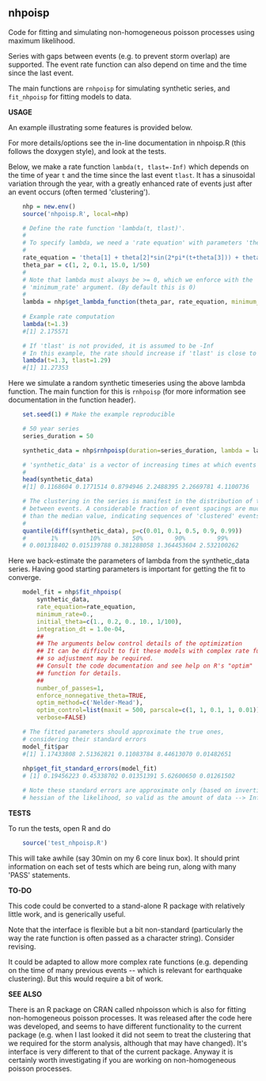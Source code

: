 **nhpoisp**
-----------

Code for fitting and simulating non-homogeneous poisson processes using maximum
likelihood.

Series with gaps between events (e.g. to prevent storm overlap) are supported.
The event rate function can also depend on time and the time since the last event.

The main functions are `rnhpoisp` for simulating synthetic series, and
`fit_nhpoisp` for fitting models to data. 

**USAGE**

An example illustrating some features is provided below. 

For more details/options see the in-line documentation in nhpoisp.R (this
follows the doxygen style), and look at the tests.

Below, we make a rate function `lambda(t, tlast=-Inf)` which depends on the time of 
year `t` and the time since the last event `tlast`. It has a sinusoidal
variation through the year, with a greatly enhanced rate of events just after
an event occurs (often termed 'clustering').

```r
    nhp = new.env()
    source('nhpoisp.R', local=nhp)

    # Define the rate function 'lambda(t, tlast)'. 
    #
    # To specify lambda, we need a 'rate equation' with parameters 'theta'
    #
    rate_equation = 'theta[1] + theta[2]*sin(2*pi*(t+theta[3])) + theta[4]*exp(-(t-tlast)/theta[5])'
    theta_par = c(1, 2, 0.1, 15.0, 1/50)
    #
    # Note that lambda must always be >= 0, which we enforce with the
    # 'minimum_rate' argument. (By default this is 0)
    #
    lambda = nhp$get_lambda_function(theta_par, rate_equation, minimum_rate=0)
   
    # Example rate computation
    lambda(t=1.3) 
    #[1] 2.175571

    # If 'tlast' is not provided, it is assumed to be -Inf
    # In this example, the rate should increase if 'tlast' is close to 't'
    lambda(t=1.3, tlast=1.29)
    #[1] 11.27353
```

Here we simulate a random synthetic timeseries using the above lambda function.
The main function for this is `rnhpoisp` (for more information see documentation
in the function header).
  
```r  
    set.seed(1) # Make the example reproducible

    # 50 year series
    series_duration = 50

    synthetic_data = nhp$rnhpoisp(duration=series_duration, lambda = lambda)

    # 'synthetic_data' is a vector of increasing times at which events occur. 
    #
    head(synthetic_data)
    #[1] 0.1168604 0.1771514 0.8794946 2.2488395 2.2669781 4.1100736

    # The clustering in the series is manifest in the distribution of the time
    # between events. A considerable fraction of event spacings are much smaller
    # than the median value, indicating sequences of 'clustered' events.
    #
    quantile(diff(synthetic_data), p=c(0.01, 0.1, 0.5, 0.9, 0.99))
    #       1%         10%         50%         90%         99% 
    # 0.001318402 0.015139788 0.381288058 1.364453604 2.532100262 
```

Here we back-estimate the parameters of lambda from the synthetic_data series.
Having good starting parameters is important for getting the fit to converge.

```r
    model_fit = nhp$fit_nhpoisp(
        synthetic_data, 
        rate_equation=rate_equation,
        minimum_rate=0.,
        initial_theta=c(1., 0.2, 0., 10., 1/100),
        integration_dt = 1.0e-04,
        ##
        ## The arguments below control details of the optimization
        ## It can be difficult to fit these models with complex rate functions,
        ## so adjustment may be required.
        ## Consult the code documentation and see help on R's "optim"
        ## function for details.
        ##
        number_of_passes=1,
        enforce_nonnegative_theta=TRUE,
        optim_method=c('Nelder-Mead'),
        optim_control=list(maxit = 500, parscale=c(1, 1, 0.1, 1, 0.01)),
        verbose=FALSE)

    # The fitted parameters should approximate the true ones,
    # considering their standard errors
    model_fit$par  
    #[1] 1.17433808 2.51362821 0.11083784 8.44613070 0.01482651
    
    nhp$get_fit_standard_errors(model_fit)
    # [1] 0.19456223 0.45338702 0.01351391 5.62600650 0.01261502

    # Note these standard errors are approximate only (based on inverting the
    # hessian of the likelihood, so valid as the amount of data --> Inf). 
```

**TESTS**

To run the tests, open R and do

```r
    source('test_nhpoisp.R')
```

This will take awhile (say 30min on my 6 core linux box). It should
print information on each set of tests which are being run, along with
many 'PASS' statements.

**TO-DO**

This code could be converted to a stand-alone R package with relatively little work, 
and is generically useful. 

Note that the interface is flexible but a bit non-standard (particularly the way the rate
function is often passed as a character string). Consider revising.

It could be adapted to allow more complex rate functions (e.g. depending on the
time of many previous events -- which is relevant for earthquake clustering).
But this would require a bit of work.

**SEE ALSO**

There is an R package on CRAN called nhpoisson which is also for fitting
non-homogeneous poisson processes. It was released after the code here was
developed, and seems to have different functionality to the current package
(e.g. when I last looked it did not seem to treat the clustering that we
required for the storm analysis, although that may have changed). It's
interface is very different to that of the current package. Anyway it is
certainly worth investigating if you are working on non-homogeneous poisson
processes.
